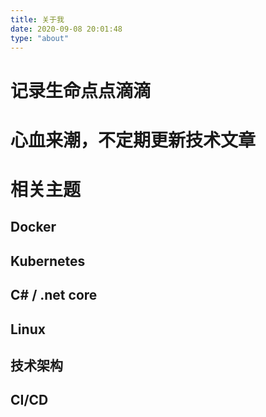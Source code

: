 ```yaml
---
title: 关于我
date: 2020-09-08 20:01:48
type: "about"
---
```


记录生命点点滴滴
====

# 心血来潮，不定期更新技术文章

# 相关主题

## Docker
## Kubernetes
## C# / .net core
## Linux
## 技术架构
## CI/CD
